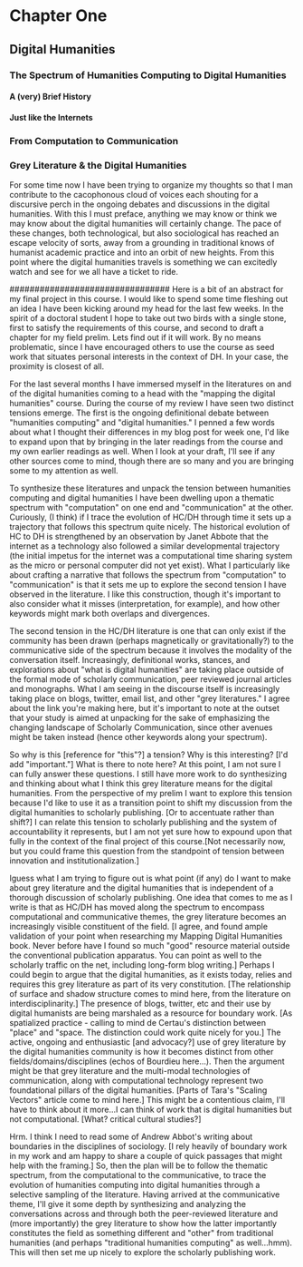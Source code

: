# Chapter One
## Digital Humanities


### The Spectrum of Humanities Computing to Digital Humanities


#### A (very) Brief History

#### Just like the Internets

### From Computation to Communication

### Grey Literature & the Digital Humanities


For some time now I have been trying to organize my thoughts so that I man contribute to the cacophonous cloud of voices each shouting for a discursive perch in the ongoing debates and discussions in the digital humanities. With this I must preface, anything we may know or think we may know about the digital humanities will certainly change. The pace of these changes, both technological, but also sociological has reached an escape velocity of sorts, away from a grounding in traditional knows of humanist academic practice and into an orbit of new heights. From this point where the digital humanities travels is something we can excitedly watch and see for we all have a ticket to ride.

################################
Here is a bit of an abstract for my final project in this course. I
would like to spend some time fleshing out an idea I have been kicking
around my head for the last few weeks. In the spirit of a doctoral
student I hope to take out two birds with a single stone,  first to
satisfy the requirements of this course, and  second to draft a
chapter for my field prelim. Lets find out if it will work.
By no means problematic, since I have encouraged others to use the course as seed work that situates personal interests in the context of DH. In your case, the proximity is closest of all.



For the last several months I have immersed myself in the literatures
on and of the digital humanities coming to a head with the "mapping
the digital humanities" course. During the course of my review I have
seen two distinct tensions emerge. The first is the ongoing
definitional debate between "humanities computing" and "digital
humanities." I penned a few words about what I thought their
differences in my blog post for week one, I'd like to expand upon that
by bringing in the later readings from the course and my own earlier
readings as well.
When I look at your draft, I'll see if any other sources come to mind, though there are so many and you are bringing some to my attention as well.


To synthesize these literatures and unpack the tension between
humanities computing and digital humanities I have been dwelling upon
a thematic spectrum with "computation" on one end and "communication"
at the other. Curiously, (I think) if I trace the evolution of HC/DH
through time it sets up a trajectory that follows this spectrum quite
nicely. The historical evolution of HC to DH  is strengthened by an
observation by Janet Abbote that the internet as a technology also
followed a similar developmental trajectory (the initial impetus for
the internet was a computational time sharing system as the micro or
personal computer did not yet exist). What I particularly like about
crafting a narrative that follows the spectrum from "computation" to
"communication" is that it sets me up to explore the second tension I
have observed in the literature.
I like this construction, though it's important  to also consider what it misses (interpretation, for example), and how other keywords might mark both overlaps and divergences.

The second tension in the HC/DH literature is one that can only exist
if the community has been drawn (perhaps magnetically or
gravitationally?) to the communicative side of the spectrum because it
involves the modality of the conversation itself. Increasingly,
definitional works, stances, and explorations about "what is digital
humanities" are taking place outside of the formal mode of scholarly
communication, peer reviewed journal articles and monographs. What I
am seeing in the discourse itself is increasingly taking place on
blogs, twitter, email list, and other "grey literatures."
I agree about the link you're making here, but it's important to note at the outset that your study is aimed at unpacking for the sake of emphasizing the changing landscape of Scholarly Communication, since other avenues might be taken instead (hence other keywords along your spectrum).

So why is this [reference for "this"?] a tension? Why is this interesting? [I'd add "important."] What is there to
note here? At this point, I am not sure I can fully answer these
questions. I still have more work to do synthesizing and thinking
about what I think this grey literature means for the digital
humanities. From the perspective of my prelim I want to explore this
tension because I'd like to use it as a transition point to shift my
discussion from the digital humanities to scholarly publishing. [Or to accentuate rather than shift?] I can
relate this tension to scholarly publishing and the system of
accountability it represents, but I am not yet sure how to expound
upon that fully in the context of the final project of this course.[Not necessarily now, but you could frame this question from the standpoint of tension between innovation and institutionalization.]


 Iguess what I am trying to figure out is what point (if any) do I want
to make about grey literature and the digital humanities that is
independent of a thorough discussion of scholarly publishing.
One idea that comes to me as I write is that as HC/DH has moved along
the spectrum to encompass computational and communicative themes, the
grey literature becomes an increasingly visible constituent of the
field. [I agree, and found ample validation of your point when researching my Mapping Digital Humanities book. Never before have I found so much "good" resource material outside the conventional publication apparatus. You can point as well to the scholarly traffic on the net, including long-form blog writing.] Perhaps I could begin to argue that the digital humanities, as it exists today, relies and requires this grey literature as part of
its very constitution. [The relationship of surface and shadow structure comes to mind here, from the literature on interdisciplinarity.] The presence of blogs, twitter, etc and their
use by digital humanists are being marshaled as a resource for
boundary work. [As spatialized practice - calling to mind de Certau's distinction between "place" and "space. The distinction could work quite nicely for you.]  The active, ongoing and enthusiastic [and advocacy?] use of grey
literature by the digital humanities community is how it becomes
distinct from other fields/domains/disciplines (echos of Bourdieu
here...). Then the argument might be that grey literature and the
multi-modal technologies of communication, along with computational
technology represent two foundational pillars of the digital
humanities. [Parts of Tara's "Scaling Vectors" article come to mind here.] This might be a contentious claim, I'll have to think
about it more...I can think of work that is digital humanities but not
computational. [What? critical cultural studies?]


Hrm. I think I need to read some of Andrew Abbot's
writing about boundaries in the disciplines of sociology. [I rely heavily of boundary work in my work and am happy to share a couple of quick passages that might help with the framing.] So, then the plan will be to follow the thematic spectrum, from the
computational to the communicative, to trace the evolution of
humanities computing into digital humanities through a selective
sampling of the literature. Having arrived at the communicative theme,
I'll give it some depth by synthesizing and analyzing the
conversations across and through both the peer-reviewed literature and
(more importantly) the grey literature to show how the latter
importantly constitutes the field as something different and "other"
from traditional humanities (and perhaps "traditional humanities
computing" as well...hmm). This will then set me up nicely to explore
the scholarly publishing work.





